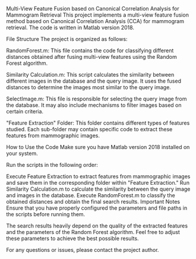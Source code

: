 Multi-View Feature Fusion based on Canonical Correlation Analysis for Mammogram Retrieval
This project implements a multi-view feature fusion method based on Canonical Correlation Analysis (CCA) for mammogram retrieval. The code is written in Matlab version 2018.

File Structure
The project is organized as follows:

RandomForest.m: This file contains the code for classifying different distances obtained after fusing multi-view features using the Random Forest algorithm.

Similarity Calculation.m: This script calculates the similarity between different images in the database and the query image. It uses the fused distances to determine the images most similar to the query image.

SelectImage.m: This file is responsible for selecting the query image from the database. It may also include mechanisms to filter images based on certain criteria.

"Feature Extraction" Folder: This folder contains different types of features studied. Each sub-folder may contain specific code to extract these features from mammographic images.

How to Use the Code
Make sure you have Matlab version 2018 installed on your system.

Run the scripts in the following order:

Execute Feature Extraction to extract features from mammographic images and save them in the corresponding folder within "Feature Extraction."
Run Similarity Calculation.m to calculate the similarity between the query image and images in the database.
Execute RandomForest.m to classify the obtained distances and obtain the final search results.
Important Notes
Ensure that you have properly configured the parameters and file paths in the scripts before running them.

The search results heavily depend on the quality of the extracted features and the parameters of the Random Forest algorithm. Feel free to adjust these parameters to achieve the best possible results.

For any questions or issues, please contact the project author.

